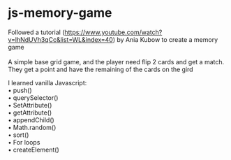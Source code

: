 # js-memory-game

Followed a tutorial (https://www.youtube.com/watch?v=lhNdUVh3qCc&list=WL&index=40)
by Ania Kubow to create a memory game\
<br>
A simple base grid game, and the player need flip 2 cards and get a match. They get a  point and have the remaining of the cards on the gird <br>

I learned vanilla Javascript:\
• push()\
• querySelector()\
• SetAttribute()\
• getAttribute()\
• appendChild()\
• Math.random()\
• sort()\
• For loops\
• createElement()

